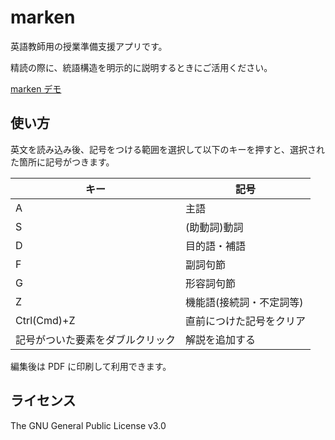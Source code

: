 # marken

英語教師用の授業準備支援アプリです。

精読の際に、統語構造を明示的に説明するときにご活用ください。

[marken デモ](https://t-cool.github.io/marken/)

## 使い方

英文を読み込み後、記号をつける範囲を選択して以下のキーを押すと、選択された箇所に記号がつきます。

| キー | 記号 |
----|---- 
| A | 主語 |
| S | (助動詞)動詞 |
| D | 目的語・補語 |
| F | 副詞句節 |
| G | 形容詞句節 |
| Z | 機能語(接続詞・不定詞等) |
| Ctrl(Cmd)+Z | 直前につけた記号をクリア |
| 記号がついた要素をダブルクリック | 解説を追加する |

編集後は PDF に印刷して利用できます。

## ライセンス

The GNU General Public License v3.0
